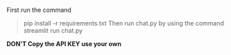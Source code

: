 First run the command
>pip install -r requirements.txt
Then run chat.py by using the command
>streamlit run chat.py

**DON'T Copy the API KEY use your own**
